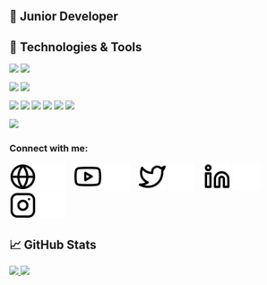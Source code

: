 ## 🔧 Junior Developer

## 🔧 Technologies & Tools

![](https://img.shields.io/badge/OS-Windows-informational?style=flat&logo=windows)
![](https://img.shields.io/badge/OS-Ubuntu-informational?style=flat&logo=ubuntu)

![](https://img.shields.io/badge/Editor-Visual_Studio_Code-informational?style=flat&logo=visualstudiocode)
![](https://img.shields.io/badge/Editor-Nodepad++-informational?style=flat&logo=notepadplusplus)

![](https://img.shields.io/badge/Code-Javascript-informational?style=flat&logo=javascript)
![](https://img.shields.io/badge/Code-HTML-informational?style=flat&logo=html5)
![](https://img.shields.io/badge/Code-CSS-informational?style=flat&logo=css3)
![](https://img.shields.io/badge/Code-PHP-informational?style=flat&logo=php)
![](https://img.shields.io/badge/Code-Python-informational?style=flat&logo=Python)
![](https://img.shields.io/badge/Code-Lua-informational?style=flat&logo=lua)

![](https://img.shields.io/badge/Library-Laravel-informational?style=flat&logo=laravel)

### Connect with me:

[![website](./img/globe-light.svg)](https://nima.com#gh-light-mode-only)
[![website](./img/globe-dark.svg)](https://nima.com#gh-dark-mode-only)
&nbsp;&nbsp;
[![website](./img/youtube-light.svg)](https://www.youtube.com/channel/UCOAZINHBsXGGP7r82JZt34g#gh-light-mode-only)
[![website](./img/youtube-dark.svg)](https://www.youtube.com/channel/UCOAZINHBsXGGP7r82JZt34g#gh-dark-mode-only)
&nbsp;&nbsp;
[![website](./img/twitter-light.svg)](https://twitter.com/nima#gh-light-mode-only)
[![website](./img/twitter-dark.svg)](https://twitter.com/nima#gh-dark-mode-only)
&nbsp;&nbsp;
[![website](./img/linkedin-light.svg)](https://linkedin.com/in/codeSTACKr#gh-light-mode-only)
[![website](./img/linkedin-dark.svg)](https://linkedin.com/in/codeSTACKr#gh-dark-mode-only)
&nbsp;&nbsp;
[![website](./img/instagram-light.svg)](https://instagram.com/nima#gh-light-mode-only)
[![website](./img/instagram-dark.svg)](https://instagram.com/nima#gh-dark-mode-only)

## 📈 GitHub Stats

<a href="https://github.com/Wujoooo/Wujoooo">
  <img src="https://github-readme-stats.vercel.app/api/top-langs/?username=Wujoooo&theme=dark" />
</a>
<a href="https://github.com/Wujoooo/Wujoooo">
  <img src="https://github-readme-stats.vercel.app/api?username=Wujoooo&show_icons=true&theme=dark" />
</a>
